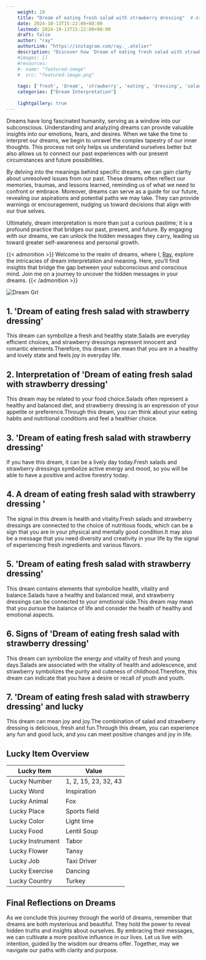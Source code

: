 ```yaml
---
    weight: 19
    title: "Dream of eating fresh salad with strawberry dressing"  # Assuming 'title' column exists
    date: 2024-10-13T15:22:00+08:00
    lastmod: 2024-10-13T15:22:00+08:00
    draft: false
    author: "ray"
    authorLink: "https://instagram.com/ray._.atelier"
    description: "Discover how 'Dream of eating fresh salad with strawberry dressing' can interpret your future and uncover its significant meanings in your life."
    #images: []
    #resources:
    #- name: "featured-image"
    #  src: "featured-image.png"
    
    tags: ['fresh', 'Dream', 'strawberry', 'eating', 'dressing', 'salad']
    categories: ["Dream Interpretation"]
    
    lightgallery: true
---
```

    
Dreams have long fascinated humanity, serving as a window into our subconscious. Understanding and analyzing dreams can provide valuable insights into our emotions, fears, and desires. When we take the time to interpret our dreams, we begin to unravel the complex tapestry of our inner thoughts. This process not only helps us understand ourselves better but also allows us to connect our past experiences with our present circumstances and future possibilities.

By delving into the meanings behind specific dreams, we can gain clarity about unresolved issues from our past. These dreams often reflect our memories, traumas, and lessons learned, reminding us of what we need to confront or embrace. Moreover, dreams can serve as a guide for our future, revealing our aspirations and potential paths we may take. They can provide warnings or encouragement, nudging us toward decisions that align with our true selves.

Ultimately, dream interpretation is more than just a curious pastime; it is a profound practice that bridges our past, present, and future. By engaging with our dreams, we can unlock the hidden messages they carry, leading us toward greater self-awareness and personal growth.

{{< admonition >}}
Welcome to the realm of dreams, where I, [Ray](https://instagram.com/ray._.atelier), explore the intricacies of dream interpretation and meaning. Here, you’ll find insights that bridge the gap between your subconscious and conscious mind. Join me on a journey to uncover the hidden messages in your dreams.
{{< /admonition >}}

![Dream Grl](https://cdn.pixabay.com/photo/2017/11/02/03/35/gothic-2910057_1280.jpg "Dream Grl")

## 1. 'Dream of eating fresh salad with strawberry dressing'
This dream can symbolize a fresh and healthy state.Salads are everyday efficient choices, and strawberry dressings represent innocent and romantic elements.Therefore, this dream can mean that you are in a healthy and lovely state and feels joy in everyday life.

## 2. Interpretation of 'Dream of eating fresh salad with strawberry dressing'
This dream may be related to your food choice.Salads often represent a healthy and balanced diet, and strawberry dressing is an expression of your appetite or preference.Through this dream, you can think about your eating habits and nutritional conditions and feel a healthier choice.

## 3. 'Dream of eating fresh salad with strawberry dressing'
If you have this dream, it can be a lively day today.Fresh salads and strawberry dressings symbolize active energy and mood, so you will be able to have a positive and active forestry today.

## 4. A dream of eating fresh salad with strawberry dressing '
The signal in this dream is health and vitality.Fresh salads and strawberry dressings are connected to the choice of nutritious foods, which can be a sign that you are in your physical and mentally good condition.It may also be a message that you need diversity and creativity in your life by the signal of experiencing fresh ingredients and various flavors.

## 5. 'Dream of eating fresh salad with strawberry dressing'
This dream contains elements that symbolize health, vitality and balance.Salads have a healthy and balanced meal, and strawberry dressings can be connected to your emotional side.This dream may mean that you pursue the balance of life and consider the health of healthy and emotional aspects.

## 6. Signs of 'Dream of eating fresh salad with strawberry dressing'
This dream can symbolize the energy and vitality of fresh and young days.Salads are associated with the vitality of health and adolescence, and strawberry symbolizes the purity and cuteness of childhood.Therefore, this dream can indicate that you have a desire or recall of youth and youth.

## 7. 'Dream of eating fresh salad with strawberry dressing' and lucky
This dream can mean joy and joy.The combination of salad and strawberry dressing is delicious, fresh and fun.Through this dream, you can experience any fun and good luck, and you can meet positive changes and joy in life.

## Lucky Item Overview
| Lucky Item          | Value              |
|---------------|--------------------|
| Lucky Number        | 1, 2, 15, 23, 32, 43  |
| Lucky Word          | Inspiration |
| Lucky Animal        | Fox |
| Lucky Place         | Sports field     |
| Lucky Color         | Light lime     |
| Lucky Food          | Lentil Soup      |
| Lucky Instrument    | Tabor |
| Lucky Flower        | Tansy    |
| Lucky Job           | Taxi Driver       |
| Lucky Exercise      | Dancing  |
| Lucky Country       | Turkey    |


##  Final Reflections on Dreams

As we conclude this journey through the world of dreams, remember that dreams are both mysterious and beautiful. They hold the power to reveal hidden truths and insights about ourselves. By embracing their messages, we can cultivate a more positive influence in our lives. Let us live with intention, guided by the wisdom our dreams offer. Together, may we navigate our paths with clarity and purpose.
